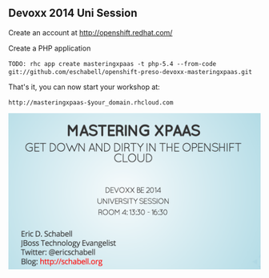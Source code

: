 Devoxx 2014 Uni Session
-----------------------
Create an account at http://openshift.redhat.com/

Create a PHP application

    TODO: rhc app create masteringxpaas -t php-5.4 --from-code git://github.com/eschabell/openshift-preso-devoxx-masteringxpaas.git

That's it, you can now start your workshop at:

    http://masteringxpaas-$your_domain.rhcloud.com

![Cover Slide](https://raw.githubusercontent.com/eschabell/presentation-openshift-mastering-xpaas/master/cover.png)
